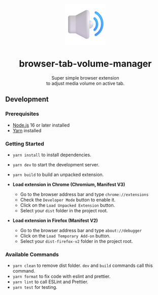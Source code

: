 <div align="center">
  <br>
  <img src="./public/images/extension_128.png" width="128">
  <br>
  <h1>browser-tab-volume-manager</h1>
  <p>Super simple browser extension <br> to adjust media volume on active tab.</p>
</div>

## Development

### Prerequisites

- [Node.js](https://nodejs.org) 16 or later installed
- [Yarn](https://yarnpkg.com) installed

### Getting Started

- `yarn install` to install dependencies.
- `yarn dev` to start the development server.
- `yarn build` to build an unpacked extension.

- **Load extension in Chrome (Chromium, Manifest V3)**

  - Go to the browser address bar and type `chrome://extensions`
  - Check the `Developer Mode` button to enable it.
  - Click on the `Load Unpacked Extension` button.
  - Select your `dist` folder in the project root.

- **Load extension in Firefox (Manifest V2)**

  - Go to the browser address bar and type `about://debugger`
  - Click on the `Load Temporary Add-on` button.
  - Select your `dist-firefox-v2` folder in the project root.

### Available Commands

- `yarn clean` to remove dist folder. `dev` and `build` commands call this command.
- `yarn format` to fix code with eslint and prettier.
- `yarn lint` to call ESLint and Prettier.
- `yarn test` for testing.

